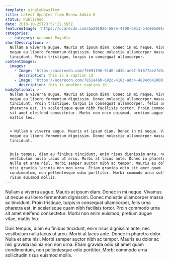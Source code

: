 ```yaml
---
template: singleNewsItem
title: Latest Updates from Renew Admin 6
status: Published
date: 2018-10-25T23:57:22.593Z
featuredImage: 'https://ucarecdn.com/ba291926-587e-4f08-b911-b4c805e91d45/'
categories:
  - category: Account Payable
shortDescription: >-
  Nullam a viverra augue. Mauris at ipsum diam. Donec in mi neque. Vivamus ut
  neque eu libero fermentum dignissim. Donec molestie ullamcorper massa ac
  tincidunt. Proin tristique, turpis in consequat ullamcorper.
contentImages:
  images:
    - Image: 'https://ucarecdn.com/f5691196-91d0-4d3b-ac97-516f7ae2fd34/'
      description: this is a caption id
    - Image: 'https://ucarecdn.com/7851a46b-682c-418c-adc4-4884c0418001/'
      description: this is another caption id
bodyOptional: >-
  Nullam a viverra augue. Mauris at ipsum diam. Donec in mi neque. Vivamus ut
  neque eu libero fermentum dignissim. Donec molestie ullamcorper massa ac
  tincidunt. Proin tristique, turpis in consequat ullamcorper, felis urna
  pharetra est, in scelerisque quam nibh facilisis tortor. Proin commodo urna
  sit amet eleifend consectetur. Morbi non enim euismod, pretium augue vitae,
  mattis leo.


  > Nullam a viverra augue. Mauris at ipsum diam. Donec in mi neque. Vivamus ut
  neque eu libero fermentum dignissim. Donec molestie ullamcorper massa ac
  tincidunt.


  Duis tempus, diam eu finibus tincidunt, enim risus dignissim ante, nec
  vestibulum nulla lacus ut arcu. Morbi at lacus ante. Donec in pharetra dolor.
  Nulla et ante nisl. Morbi semper auctor nibh ac tempor. Mauris eu dolor ac
  nisi gravida lacinia non non urna. Etiam gravida odio sit amet quam
  condimentum, non pellentesque odio porttitor. Morbi commodo urna sollicitudin
  risus euismod mollis.
---
```


Nullam a viverra augue. Mauris at ipsum diam. Donec in mi neque. Vivamus ut neque eu libero fermentum dignissim. Donec molestie ullamcorper massa ac tincidunt. Proin tristique, turpis in consequat ullamcorper, felis urna pharetra est, in scelerisque quam nibh facilisis tortor. Proin commodo urna sit amet eleifend consectetur. Morbi non enim euismod, pretium augue vitae, mattis leo.

Duis tempus, diam eu finibus tincidunt, enim risus dignissim ante, nec vestibulum nulla lacus ut arcu. Morbi at lacus ante. Donec in pharetra dolor. Nulla et ante nisl. Morbi semper auctor nibh ac tempor. Mauris eu dolor ac nisi gravida lacinia non non urna. Etiam gravida odio sit amet quam condimentum, non pellentesque odio porttitor. Morbi commodo urna sollicitudin risus euismod mollis.
